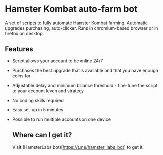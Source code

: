 # Hamster Kombat auto-farm bot
A set of scripts to fully automate Hamster Kombat farming. Automatic upgrades purchasing, auto-clicker. Runs in chromium-based browser or in firefox on desktop.

## Features
- Script allows your account to be online 24/7
- Purchases the best upgrade that is available and that you have enough coins for
- Adjustable delay and minimum balance threshold - fine-tune the script to your account leven and strategy
- No coding skills required
- Easy set-up in 5 minutes
- Possible to run multiple accounts on one device

  ## Where can I get it?
  Visit (HamsterLabs bot)[https://t.me/hamster_labs_bot] to get it.
